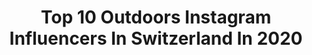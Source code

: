 ---
title: Top 10 Outdoors Instagram Influencers In Switzerland In 2020
description: >-
  Find top outdoors Instagram influencers in Switzerland in 2020. Most popular hashtags: #swissalps #switzerland #artofvisuals #visitswitzerland.
platform: Instagram
hits: 262
text_top: Discover the top-rated Instagram accounts on inBeat.
text_bottom: inBeat holds 262 Instagram influencers like this in Switzerland for you to contact.
profiles:
  - username: "sixthlens"
    fullname: >-
      Matteo Mangano | Photographer
    bio: >-
      ↟ 25 // Varese, Italy 🇮🇹 ↟ See the world through my eyes 🏔 ↟ Everyday life as @teomangano ↟ MY BEST VIDEO ⬇️ #outdoors #travel #landscapephotography
    location: "Switzerland"
    followers: 5932
    engagement: 1726
    commentsToLikes: 0.111616
    id: ckap9zt29u5es0i78h42tahbt
    verified: false
    hashtags: "#visitlofoten, #roamerground, #mtnfolk, #earth"
  - username: "phil_wenger"
    fullname: >-
      Phil Wenger Photography
    bio: >-
      . family man . feels alive and inspired when traveling . loves human connection . obsessed with the great outdoors . elopement and weddings . swiss
    location: "Switzerland"
    followers: 12023
    engagement: 616
    commentsToLikes: 0.022704
    id: ck5byfpqsp2710i118cmkswuv
    verified: false
    hashtags: "#heyheyhellomay, #switzerlandelopement, #intimatewedding, #placestoelope"
  - username: "tatsolbe"
    fullname: >-
      
    bio: >-
      Tatiana Solberg Travel | Lifestyle | Outdoors 68 Countries Norway based 🇳🇴
    location: "Switzerland"
    followers: 42955
    engagement: 447
    commentsToLikes: 0.213547
    id: ck0u1i51uwzjo0i19fzvu7zy2
    verified: false
    hashtags: "#france, #hello, #mybestcityshots, #russia"
  - username: "wunschengel"
    fullname: >-
      Julia // #intensifyinglife ✌🏼
    bio: >-
      Making the most of now | Passion for the outdoors & photography |📍Zurich🇨🇭| Founder @swissmountaingirls I 📷 Olympus M1 Mark III | Work with me👇🏼
    location: "Switzerland"
    followers: 6866
    engagement: 1128
    commentsToLikes: 0.051481
    id: ck0vximf6z2w30i19xxw3r4rg
    verified: false
    hashtags: "#lifeinswitzerland, #amazingswitzerland, #visitsouthamerica, #swissalps"
  - username: "kevs.art"
    fullname: >-
      Kevin ☆ Jack
    bio: >-
      ↟ Lifestyle ╳ Travel ╳ Outdoors ↟ 🇨🇭☆🇬🇧 ▪ Photographer ▪ Life is 10% of what you make it the other 90 is how you take it. #explorecreate ZRH -CH
    location: "Switzerland"
    followers: 7391
    engagement: 965
    commentsToLikes: 0.040704
    id: ck15rjucr89wu0i199l7xoc7p
    verified: false
    hashtags: "#inlovewithswitzerland, #earthpix, #longexposure, #sunsetinparadise"
  - username: "the_crazy_life_of_kepi_and_b"
    fullname: >-
      Kepica & Bertha 🐶
    bio: >-
      2 BT From 🇸🇮 living in 🇨🇭 and enjoying the outdoors ➡️ one click 📸 at the time 🐾
    location: "Switzerland"
    followers: 3071
    engagement: 1018
    commentsToLikes: 0.390326
    id: ck6uijp8zfg6i0j71dz0it60j
    verified: false
    hashtags: "#squishyfacecrew, #mydogismybestfriend, #swissalps, #funnypuppy"
  - username: "the__phonetographer"
    fullname: >-
      Dan | Hiking Travel Landscape
    bio: >-
      Capturing the #outdoors through #phonetography - #mountains to #oceans all #shotoniphone ✉️DM welcome 📸#iphone11pro 💍@rebeccaschifferli #raw_member
    location: "Switzerland"
    followers: 8819
    engagement: 637
    commentsToLikes: 0.040697
    id: ck0u1uqhhy1b40i19uvhim07l
    verified: false
    hashtags: "#southtyrol, #beautifulhotels, #shotoniphone, #lifewelltravelled"
  - username: "nik_hartmann"
    fullname: >-
      Nik Hartmann
    bio: >-
      established 1972 • 3+ TV24• host #nikhartmann #hiking #outdoors #switzerland 🧗🏻‍♂️🗻🏔⛰ #travel
    location: "Switzerland"
    followers: 46357
    engagement: 391
    commentsToLikes: 0.015413
    id: ck0ub33dzdp7b0i19owwcghbf
    verified: true
    hashtags: "#bordercolliesofinstagram, #dogsofinstagram, #bordercollie, #engadin"
  - username: "luna_anita_engadin"
    fullname: >-
      I'm Luna🐶💗living in the🇨🇭Alps
    bio: >-
      6 year-old Westie girl living in the beautiful Engadin🇨🇭🏞. Human Anita loves the outdoors⛷👞🐾🐎🎒🚴🏻‍♂️& taking loads! of photos of me🐶📸.
    location: "Switzerland"
    followers: 57651
    engagement: 169
    commentsToLikes: 0.015583
    id: ck5ccsz9phyjw0i115fcn3cvn
    verified: false
    hashtags: "#westie, #engadin, #hikerlife, #dog"
  - username: "mickdorff"
    fullname: >-
      Mick Dierdorff
    bio: >-
      Snowboarder, Lover of everything outdoors World Champion 2019 🇺🇸2018 Olympic team Steamboat Springs, CO 📍
    location: "Switzerland"
    followers: 6160
    engagement: 1211
    commentsToLikes: 0.031797
    id: ck5hedxrpsepg0i11mb0iut8x
    verified: true
    hashtags: "#snowboarding, #snowboardcross, #sbxlife, #drone"
---